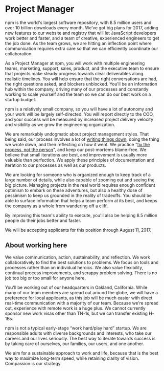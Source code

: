 # Project Manager

npm is the world's largest software repository, with 8.5 million users
and over 10 billion downloads every month.  We've got big plans for
2017, adding new features to our website and registry that will let
JavaScript developers work better and faster, and a team of creative,
experienced engineers to get the job done.  As the team grows, we are
hitting an inflection point where communication requires extra care so
that we can efficiently coordinate our collaboration.

As a Project Manager at npm, you will work with multiple engineering
teams, marketing, support, sales, product, and the executive team to
ensure that projects make steady progress towards clear deliverables
along realistic timelines.  You will help ensure that the right
conversations are had, the right questions asked, and blockers
unblocked.  You'll be an information hub within the company, driving
many of our processes and constantly working to scale yourself and the
team so we can do our best work on a startup budget.

npm is a relatively small company, so you will have a lot of autonomy
and your work will be largely self-directed.  You will report directly
to the COO, and your success will be measured by increased project
delivery velocity and visibility as we grow the engineering
organization.

We are remarkably undogmatic about project management styles.  That
being said, our process involves a lot of [writing things
down](http://blog.npmjs.org/post/153881413635/some-notes-on-rfcs),
doing the thing we wrote down, and then reflecting on how it went.  We
practice "[fix the process, not the
person](https://dl.dropboxusercontent.com/u/3685/presentations/leader-leader/leader-leader.pdf)",
and keep our post-mortems blame-free.  We believe that small
iterations are best, and improvement is usually more valuable than
perfection.  We apply these principles of documentation and iteration
to our processes as well as our products.

We are looking for someone who is organized enough to keep track of a
large number of details, while also capable of zooming out and seeing
the big picture.  Managing projects in the real world requires enough
confident optimism to embark on these adventures, but also a healthy
dose of pessimism to keep us grounded in the reality of tradeoffs.
You should be able to surface information that helps a team perform at
its best, and keeps the company as a whole from wandering off a cliff.

By improving this team's ability to execute, you'll also be helping
8.5 million people do their jobs better and faster.

We will be accepting applicants for this position through August 11,
2017.

## About working here

We value communication, action, sustainability, and reflection.  We
work collaboratively to find the best solutions to problems.  We focus
on tools and processes rather than on individual heroics.  We also
value flexibility, continual process improvements, and scrappy problem
solving.  There is no job too big or too small for anyone here.

You'll be working out of our headquarters in Oakland, California.
While many of our team members are spread out around the globe, we
will have a preference for local applicants, as this job will be much
easier with direct real-time communication with a majority of our
team.  Because we're spread out, experience with remote work is a huge
plus.  We cannot currently sponsor new work visas other than TN-1s,
but we can transfer existing H-1Bs.

npm is not a typical early-stage “work hard/play hard” startup.  We
are responsible adults with diverse backgrounds and interests, who
take our careers and our lives seriously.  The best way to iterate
towards success is by taking care of ourselves, our families, our
users, and one another.

We aim for a sustainable approach to work and life, because that is
the best way to maximize long-term speed, while retaining clarity of
vision.  Compassion is our strategy.
